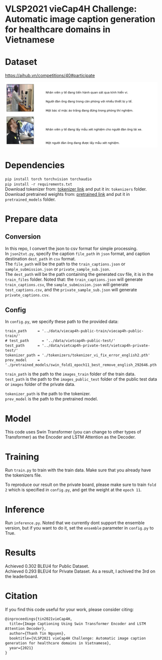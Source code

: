 # VLSP2021 vieCap4H Challenge: Automatic image caption generation for healthcare domains in Vietnamese
# Dataset
https://aihub.vn/competitions/40#participate

![Drag Racing](https://github.com/ngthanhtin/VLSP_ImageCaptioning/blob/master/image/image_captioning_vlsp.png?raw=true)

# Dependencies
`pip install torch torchvision torchaudio` <br/>
`pip install -r requirements.txt` <br/>
Download tokenizer from: [tokenizer link](https://drive.google.com/file/d/1de3lxn78g4OFWFwpDaFkg6L4jg4xaXpu/view?usp=sharing) and put it in: `tokenizers` folder. <br/>
Download pretrained weights from: [pretrained link](https://drive.google.com/file/d/1pI4h_REpyWQzcOvGJP7dQCf4lG4oCrwK/view?usp=sharing) and put it in `pretrained_models` folder.

# Prepare data
## Conversion
In this repo, I convert the json to csv format for simple processing.</br>
In `json2txt.py`, specify the caption `file_path` in `json` format, and caption destination `dest_path` in `csv` format. <br/>
The `file_path` will be the path to the `train_captions.json` or `sample_submission.json` or `private_sample_sub.json`.  <br/>
The `dest_path` will be the path containing the generated csv file, it is in the `train_files` folder. Noted that: the `train_captions.json` will generate `train_captions.csv`, the `sample_submission.json` will generate `test_captions.csv`, and the `private_sample_sub.json` will generate `private_captions.csv`.

## Config
In `config.py`, we specify these path to the provided data: <br/>
```
train_path     = '../data/viecap4h-public-train/viecap4h-public-train/'
# test_path      = '../data/vietcap4h-public-test/'
test_path      = '../data/vietcap4h-private-test/vietcap4h-private-test/'
tokenizer_path = './tokenizers/tokenizer_vi_fix_error_english2.pth'
prev_model     =  './pretrained_models/swin_fold1_epoch11_best_remove_english_292646.pth'
```
`train_path` is the path to the `images_train` folder of the train data. <br/>
`test_path` is the path to the `images_public_test` folder of the public test data or `images` folder of the private data. <br/>

`tokenizer_path` is the path to the tokenizer. <br/>
`prev_model` is the path to the pretrained model.

# Model
This code uses Swin Transformer (you can change to other types of Transformer) as the Encoder and LSTM Attention as the Decoder.

# Training
Run `train.py` to train with the train data. Make sure that you already have the tokenizers file.

To reproduce our result on the private board, please make sure to train `fold 2` which is specified in `config.py`, and get the weight at the `epoch 11`.

# Inference
Run `inference.py`. Noted that we currently dont support the ensemble version, but if you want to do it, set the `ensemble` parameter in `config.py` to True.

# Results
Achieved 0.302 BLEU4 for Public Dataset.</br>
Achieved 0.293 BLEU4 for Private Dataset. As a result, I achived the 3rd on the leaderboard.</br>

# Citation
If you find this code useful for your work, please consider citing:
```
@inproceedings{tin2021vieCap4H,
  title={Image Captioning Using Swin Transformer Encoder and LSTM Attention Decoder},
  author={Thanh Tin Nguyen},
  booktitle={VLSP2021 vieCap4H Challenge: Automatic image caption generation for healthcare domains in Vietnamese},
  year={2021}
}
```
